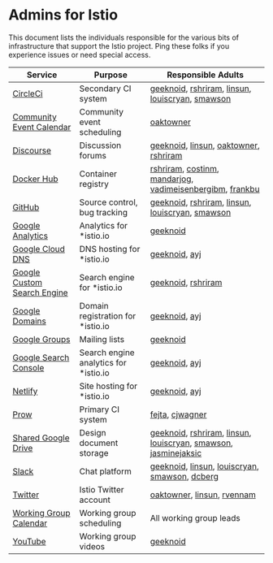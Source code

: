 # Admins for Istio

This document lists the individuals responsible for the various bits of infrastructure
that support the Istio project. Ping these folks if you experience issues or need special 
access.

| Service | Purpose | Responsible Adults
|---------|---------|-------------------
| [CircleCi](https://circleci.com) | Secondary CI system | [geeknoid](https://github.com/geeknoid), [rshriram](https://github.com/rshriram), [linsun](https://github.com/linsun), [louiscryan](https://github.com/louiscryan), [smawson](https://github.com/smawson)
| [Community Event Calendar](https://calendar.google.com/calendar/embed?src=i10ogf58krfbrsjai5qi16g4do%40group.calendar.google.com&ctz=America%2FLos_Angeles) | Community event scheduling | [oaktowner](https://github.com/oaktowner)
| [Discourse](https://discuss.istio.io) | Discussion forums | [geeknoid](https://github.com/geeknoid), [linsun](https://github.com/linsun), [oaktowner](https://github.com/oaktowner), [rshriram](https://github.com/rshriram)
| [Docker Hub](https://hub.docker.com) | Container registry | [rshriram](https://github.com/rshriram), [costinm](https://github.com/costinm), [mandarjog](https://github.com/mandarjog), [vadimeisenbergibm](https://github.com/vadimeisenbergibm), [frankbu](https://github.com/frankbu)
| [GitHub](https://github.com/istio) | Source control, bug tracking | [geeknoid](https://github.com/geeknoid), [rshriram](https://github.com/rshriram), [linsun](https://github.com/linsun), [louiscryan](https://github.com/louiscryan), [smawson](https://github.com/smawson)
| [Google Analytics](https://analytics.google.com/analytics/web/) | Analytics for *istio.io | [geeknoid](https://github.com/geeknoid)
| [Google Cloud DNS](https://cloud.google.com/dns) | DNS hosting for *istio.io | [geeknoid](https://github.com/geeknoid), [ayj](https://github.com/ayj)
| [Google Custom Search Engine](https://cse.google.com/cse/) | Search engine for *istio.io | [geeknoid](https://github.com/geeknoid), [rshriram](https://github.com/rshriram)
| [Google Domains](https://domains.google.com) | Domain registration for *istio.io | [geeknoid](https://github.com/geeknoid), [ayj](https://github.com/ayj)
| [Google Groups](https://googlegroups.com) | Mailing lists | [geeknoid](https://github.com/geeknoid)
| [Google Search Console](https://search.google.com/search-console/about) | Search engine analytics for *istio.io | [geeknoid](https://github.com/geeknoid), [ayj](https://github.com/ayj)
| [Netlify](https://netlify.com) | Site hosting for *istio.io | [geeknoid](https://github.com/geeknoid), [ayj](https://github.com/ayj)
| [Prow](https://prow.istio.io) | Primary CI system | [fejta](https://github.com/fetja),  [cjwagner](https://github.com/cjwagner)
| [Shared Google Drive](https://drive.google.com/corp/drive/u/0/folders/0AIS5p3eW9BCtUk9PVA) | Design document storage | [geeknoid](https://github.com/geeknoid), [rshriram](https://github.com/rshriram), [linsun](https://github.com/linsun), [louiscryan](https://github.com/louiscryan), [smawson](https://github.com/smawson), [jasminejaksic](https://github.com/jasminejaksic)
| [Slack](https://istio.slack.com) | Chat platform | [geeknoid](https://github.com/geeknoid), [linsun](https://github.com/linsun), [louiscryan](https://github.com/louiscryan), [smawson](https://github.com/smawson), [dcberg](https://github.com/dcberg)
| [Twitter](https://twitter.com/IstioMesh) | Istio Twitter account | [oaktowner](https://github.com/oaktowner), [linsun](https://github.com/linsun), [rvennam](https://github.com/rvennam)
| [Working Group Calendar](https://calendar.google.com/calendar/embed?src=4uhe8fi8sf1e3tvmvh6vrq2dog%40group.calendar.google.com&ctz=America%2FLos_Angeles) | Working group scheduling | All working group leads
| [YouTube](https://www.youtube.com/channel/UC-zVlo1F3mUbExQ96fABWcQ) | Working group videos | [geeknoid](https://github.com/geeknoid)

